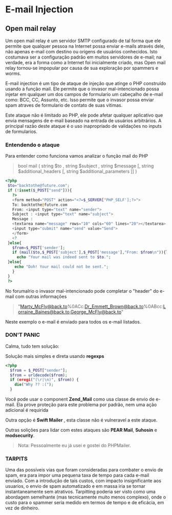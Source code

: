 # E-mail Injection

## Open mail relay

Um open mail relay é um servidor SMTP configurado de tal forma que ele permite que qualquer pessoa na Internet possa enviar e-mails através dele, não apenas e-mail com destino ou origens de usuários conhecidos. Isto costumava ser a configuração padrão em muitos servidores de e-mail; na verdade, era a forma como a Internet foi inicialmente criado, mas Open mail relay tornou-se impopular por causa de sua exploração por spammers e worms.

E-mail injection é um tipo de ataque de injeção que atinge o PHP construído usando a função mail. Ele permite que o invasor mal-intencionado possa injetar em qualquer um dos campos de formulario um cabeçalho de e-mail como: BCC, CC, Assunto, etc. Isso permite que o invasor possa enviar spam atraves de formulario de contato de suas vitimas.

Este ataque não é limitado ao PHP, ele pode afetar qualquer aplicativo que envia mensagens de e-mail baseado na entrada de usuários arbitrários. A principal razão deste ataque é o uso inapropriado de validações no inputs de formularios.

### Entendendo o ataque

Para entender como funciona vamos analizar o função mail do PHP

>bool mail ( string $to , string $subject , string $message [, string $additional_headers [, string $additional_parameters ]] )

```php
<?php
 $to="backtothe@future.com";
 if (!isset($_POST["send"])){
   ?>
   <form method="POST" action="<?=$_SERVER['PHP_SELF'];?>">
   To: backtothe@future.com
   From: <input type="text" name="sender">
   Subject : <input type="text" name="subject">
   Message :
   <textarea name="message" rows="10" cols="60" lines="20"></textarea>
   <input type="submit" name="send" value="Send">
   </form>
   <?
 }else{
   $from=$_POST['sender'];
   if (mail($to,$_POST['subject'],$_POST['message'],"From: $from\n")){ly
     echo "Your mail was indeed sent to $to.";
 }else{
    echo "Doh! Your mail could not be sent.";
   }
 }
 ?>
```
No forumalrio o invasor mal-intencionado pode completar o "header" do e-mail com outras informações

>"Marty_McFly@back.to%0ACc:Dr_Emmett_Brown@back.to%0ABcc:Lorraine_Baines@back.to,George_McFly@back.to"

Neste exemplo o e-mail é enviado para todos os e-mail listados.

### DON'T PANIC

Calma, tudo tem solução:

Solução mais simples e direta usando **regexps**

```php
<?php
  $from = $_POST["sender"];
  $from = urldecode($from);
  if (eregi("(\r|\n)", $from)) {
    die("Why ?? :(");
  }
```

Você pode usar o component **Zend_Mail** como usa classe de envio de e-mail.
Ela prove proteção para este problema por padrão, nem uma ação adicional é requirida

Outra opção é **Swift Mailer** , esta classe não é vulneravel a este ataque.

Outras solições para lidar com estes ataques são **PEAR Mail**, **Suhosin** e **modsecurity**.

> Nota: Pessoalmente eu já usei e gostei do PHPMailer.

### TARPITS

Uma das possíveis vias que foram consideradas para combater o envio de spam, era para impor uma pequena taxa de tempo para cada e-mail enviado. Com a introdução de tais custos, com impacto insignificante aos usuarios, o envio de spam automatizado e em massa iria se tornar instantaneamente sem atrativos. Tarpitting poderia ser visto como uma abordagem semelhante (mas tecnicamente muito menos complexo), onde o custo para o spammer seria medido em termos de tempo e de eficácia, em vez de dinheiro.
